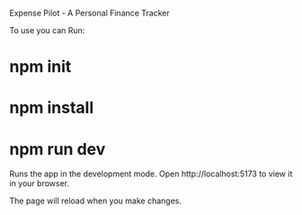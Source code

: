 Expense Pilot - A Personal Finance Tracker

To use you can Run: 
# npm init
# npm install
# npm run dev 
Runs the app in the development mode.
Open http://localhost:5173 to view it in your browser.

The page will reload when you make changes.


